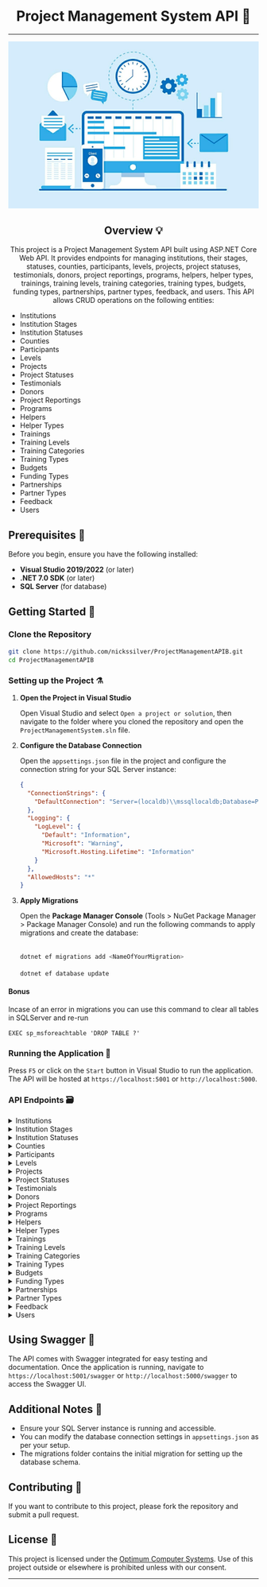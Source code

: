 

<div align="center">
   
# Project Management System API :construction_worker:
</div>
<hr>

![GitHub Logo](./image/pms.jpeg)
<div align="center">

## Overview :bulb:

This project is a Project Management System API built using ASP.NET Core Web API. It provides endpoints for managing institutions, their stages, statuses, counties, participants, levels, projects, project statuses, testimonials, donors, project reportings, programs, helpers, helper types, trainings, training levels, training categories, training types, budgets, funding types, partnerships, partner types, feedback, and users. This API allows CRUD operations on the following entities:
</div>

- Institutions
- Institution Stages
- Institution Statuses
- Counties
- Participants
- Levels
- Projects
- Project Statuses
- Testimonials
- Donors
- Project Reportings
- Programs
- Helpers
- Helper Types
- Trainings
- Training Levels
- Training Categories
- Training Types
- Budgets
- Funding Types
- Partnerships
- Partner Types
- Feedback
- Users

## Prerequisites :monocle_face:

Before you begin, ensure you have the following installed:
- **Visual Studio 2019/2022** (or later)
- **.NET 7.0 SDK** (or later)
- **SQL Server** (for database)

## Getting Started :rocket:

### Clone the Repository

```bash
git clone https://github.com/nickssilver/ProjectManagementAPIB.git
cd ProjectManagementAPIB
```

### Setting up the Project :alembic:

1. **Open the Project in Visual Studio**

   Open Visual Studio and select `Open a project or solution`, then navigate to the folder where you cloned the repository and open the `ProjectManagementSystem.sln` file.

2. **Configure the Database Connection**

   Open the `appsettings.json` file in the project and configure the connection string for your SQL Server instance:

   ```json
   {
     "ConnectionStrings": {
       "DefaultConnection": "Server=(localdb)\\mssqllocaldb;Database=ProjectManagementDB;Trusted_Connection=True;MultipleActiveResultSets=true"
     },
     "Logging": {
       "LogLevel": {
         "Default": "Information",
         "Microsoft": "Warning",
         "Microsoft.Hosting.Lifetime": "Information"
       }
     },
     "AllowedHosts": "*"
   }
   ```

3. **Apply Migrations**

   Open the **Package Manager Console** (Tools > NuGet Package Manager > Package Manager Console) and run the following commands to apply migrations and create the database:

   ```bash

   dotnet ef migrations add <NameOfYourMigration>

   dotnet ef database update

   ```
#### Bonus
Incase of an error in migrations you can use this command to clear all tables in SQLServer and re-run

```
EXEC sp_msforeachtable 'DROP TABLE ?'
```

### Running the Application :truck:

Press `F5` or click on the `Start` button in Visual Studio to run the application. The API will be hosted at `https://localhost:5001` or `http://localhost:5000`.

### API Endpoints :card_file_box:

<details>
  <summary>Institutions</summary>

- **GET /api/Institutions**: Retrieve all institutions
- **GET /api/Institutions/{id}**: Retrieve a specific institution by ID
- **POST /api/Institutions**: Create a new institution
- **PUT /api/Institutions/{id}**: Update an existing institution by ID
- **DELETE /api/Institutions/{id}**: Delete an institution by ID
</details>

<details>
  <summary>Institution Stages</summary>

- **GET /api/InstitutionStages**: Retrieve all institution stages
- **GET /api/InstitutionStages/{id}**: Retrieve a specific institution stage by ID
- **POST /api/InstitutionStages**: Create a new institution stage
- **PUT /api/InstitutionStages/{id}**: Update an existing institution stage by ID
- **DELETE /api/InstitutionStages/{id}**: Delete an institution stage by ID
</details>
<details>
  <summary>Institution Statuses</summary>

- **GET /api/InstitutionStatuses**: Retrieve all institution statuses
- **GET /api/InstitutionStatuses/{id}**: Retrieve a specific institution status by ID
- **POST /api/InstitutionStatuses**: Create a new institution status
- **PUT /api/InstitutionStatuses/{id}**: Update an existing institution status by ID
- **DELETE /api/InstitutionStatuses/{id}**: Delete an institution status by ID
</details>
<details>
  <summary>Counties</summary>

- **GET /api/Counties**: Retrieve all counties
- **GET /api/Counties/{id}**: Retrieve a specific county by ID
- **POST /api/Counties**: Create a new county
- **PUT /api/Counties/{id}**: Update an existing county by ID
- **DELETE /api/Counties/{id}**: Delete a county by ID
</details>
<details>
  <summary>Participants</summary>

- **GET /api/Participants**: Retrieve all participants
- **GET /api/Participants/{id}**: Retrieve a specific participant by ID
- **POST /api/Participants**: Create a new participant
- **PUT /api/Participants/{id}**: Update an existing participant by ID
- **DELETE /api/Participants/{id}**: Delete a participant by ID
</details>
<details>
  <summary>Levels</summary>

- **GET /api/Levels**: Retrieve all levels
- **GET /api/Levels/{id}**: Retrieve a specific level by ID
- **POST /api/Levels**: Create a new level
- **PUT /api/Levels/{id}**: Update an existing level by ID
- **DELETE /api/Levels/{id}**: Delete a level by ID
</details>
<details>
  <summary>Projects</summary>

- **GET /api/Projects**: Retrieve all projects
- **GET /api/Projects/{id}**: Retrieve a specific project by ID
- **POST /api/Projects**: Create a new project
- **PUT /api/Projects/{id}**: Update an existing project by ID
- **DELETE /api/Projects/{id}**: Delete a project by ID
</details>
<details>
  <summary>Project Statuses</summary>

- **GET /api/ProjectStatuses**: Retrieve all project statuses
- **GET /api/ProjectStatuses/{id}**: Retrieve a specific project status by ID
- **POST /api/ProjectStatuses**: Create a new project status
- **PUT /api/ProjectStatuses/{id}**: Update an existing project status by ID
- **DELETE /api/ProjectStatuses/{id}**: Delete a project status by ID
</details>
<details>
  <summary>Testimonials</summary>

- **GET /api/Testimonials**: Retrieve all testimonials
- **GET /api/Testimonials/{id}**: Retrieve a specific testimonial by ID
- **POST /api/Testimonials**: Create a new testimonial
- **PUT /api/Testimonials/{id}**: Update an existing testimonial by ID
- **DELETE /api/Testimonials/{id}**: Delete a testimonial by ID
</details>
<details>
  <summary>Donors</summary>

- **GET /api/Donors**: Retrieve all donors
- **GET /api/Donors/{id}**: Retrieve a specific donor by ID
- **POST /api/Donors**: Create a new donor
- **PUT /api/Donors/{id}**: Update an existing donor by ID
- **DELETE /api/Donors/{id}**: Delete a donor by ID
</details>
<details>
  <summary>Project Reportings</summary>

- **GET /api/ProjectReportings**: Retrieve all project reportings
- **GET /api/ProjectReportings/{id}**: Retrieve a specific project reporting by ID
- **POST /api/ProjectReportings**: Create a new project reporting
- **PUT /api/ProjectReportings/{id}**: Update an existing project reporting by ID
- **DELETE /api/ProjectReportings/{id}**: Delete a project reporting by ID
</details>
<details>
  <summary>Programs</summary>

- **GET /api/Programs**: Retrieve all programs
- **GET /api/Programs/{id}**: Retrieve a specific program by ID
- **POST /api/Programs**: Create a new program
- **PUT /api/Programs/{id}**: Update an existing program by ID
- **DELETE /api/Programs/{id}**: Delete a program by ID
</details>
<details>
  <summary>Helpers</summary>

- **GET /api/Helpers**: Retrieve all helpers
- **GET /api/Helpers/{id}**: Retrieve a specific helper by ID
- **POST /api/Helpers**: Create a new helper
- **PUT /api/Helpers/{id}**: Update an existing helper by ID
- **DELETE /api/Helpers/{id}**: Delete a helper by ID
</details>
<details>
  <summary>Helper Types</summary>

- **GET /api/HelperTypes**: Retrieve all helper types
- **GET /api/HelperTypes/{id}**: Retrieve a specific helper type by ID
- **POST /api/HelperTypes**: Create a new helper type
- **PUT /api/HelperTypes/{id}**: Update an existing helper type by ID
- **DELETE /api/HelperTypes/{id}**: Delete a helper type by ID
</details>
<details>
  <summary>Trainings</summary>

- **GET /api/Trainings**: Retrieve all trainings
- **GET /api/Trainings/{id}**: Retrieve a specific training by ID
- **POST /api/Trainings**: Create a new training
- **PUT /api/Trainings/{id}**: Update an existing training by ID
- **DELETE /api/Trainings/{id}**: Delete a training by ID
</details>
<details>
  <summary>Training Levels</summary>

- **GET /api/TrainingLevels**: Retrieve all training levels
- **GET /api/TrainingLevels/{id}**: Retrieve a specific training level by ID
- **POST /api/TrainingLevels**: Create a new training level
- **PUT /api/TrainingLevels/{id}**: Update an existing training level by ID
- **DELETE /api/TrainingLevels/{id}**: Delete a training level by ID
</details>
<details>
  <summary>Training Categories</summary>

- **GET /api/TrainingCategories**: Retrieve all training categories
- **GET /api/TrainingCategories/{id}**: Retrieve a specific training category by ID
- **POST /api/TrainingCategories**: Create a new training category
- **PUT /api/TrainingCategories/{id}**: Update an existing training category by ID
- **DELETE /api/TrainingCategories/{id}**: Delete a training category by ID
</details>
<details>
  <summary>Training Types</summary>

- **GET /api/TrainingTypes**: Retrieve all training types
- **GET /api/TrainingTypes/{id}**: Retrieve a specific training type by ID
- **POST /api/TrainingTypes**: Create a new training type
- **PUT /api/TrainingTypes/{id}**: Update an existing training type by ID
- **DELETE /api/TrainingTypes/{id}**: Delete a training type by ID
</details>
<details>
  <summary>Budgets</summary>

- **GET /api/Budgets**: Retrieve all budgets
- **GET /api/Budgets/{id}**: Retrieve a specific budget by ID
- **POST /api/Budgets**: Create a new budget
- **PUT /api/Budgets/{id}**: Update an existing budget by ID
- **DELETE /api/Budgets/{id}**: Delete a budget by ID
</details>
<details>
  <summary>Funding Types</summary>

- **GET /api/FundingTypes**: Retrieve all funding types
- **GET /api/FundingTypes/{id}**: Retrieve a specific funding type by ID
- **POST /api/FundingTypes**: Create a new funding type
- **PUT /api/FundingTypes/{id}**: Update an existing funding type by ID
- **DELETE /api/FundingTypes/{id}**: Delete a funding type by ID
</details>
<details>
  <summary>Partnerships</summary>

- **GET /api/Partnerships**: Retrieve all partnerships
- **GET /api/Partnerships/{id}**: Retrieve a specific partnership by ID
- **POST /api/Partnerships**: Create a new partnership
- **PUT /api/Partnerships/{id}**: Update an existing partnership
- **DELETE /api/Partnerships/{id}**: Delete a partnership
</details>
<details>
  <summary>Partner Types</summary>

- **GET /api/PartnerTypes**: Retrieve all partner types
- **GET /api/PartnerTypes/{id}**: Retrieve a specific partner type by ID
- **POST /api/PartnerTypes**: Create a new partner type
- **PUT /api/PartnerTypes/{id}**: Update an existing partner type
- **DELETE /api/PartnerTypes/{id}**: Delete a partner type
</details>
<details>
  <summary>Feedback</summary>

- **GET /api/Feedback**: Retrieve all feedback entries
- **GET /api/Feedback/{id}**: Retrieve a specific feedback entry by ID
- **POST /api/Feedback**: Create a new feedback entry
- **PUT /api/Feedback/{id}**: Update an existing feedback entry by ID
- **DELETE /api/Feedback/{id}**: Delete a feedback entry by ID
</details>
<details>
  <summary>Users</summary>

- **GET /api/Users**: Retrieve all user entries
- **GET /api/Users/{username}**: Retrieve a specific user entry by username
- **POST /api/Users**: Create a new user entry
- **PUT /api/Users/{username}**: Update an existing user entry by username
- **DELETE /api/Users/{username}**: Delete a user entry by username
</details>



## Using Swagger :test_tube:

The API comes with Swagger integrated for easy testing and documentation. Once the application is running, navigate to `https://localhost:5001/swagger` or `http://localhost:5000/swagger` to access the Swagger UI.

## Additional Notes :memo:

- Ensure your SQL Server instance is running and accessible.
- You can modify the database connection settings in `appsettings.json` as per your setup.
- The migrations folder contains the initial migration for setting up the database schema.

## Contributing :busts_in_silhouette:

If you want to contribute to this project, please fork the repository and submit a pull request.

## License :page_facing_up:

This project is licensed under the [Optimum Computer Systems](https://optimumsystems.co.ke/). Use of this project outside or elsewhere is prohibited unless with our consent.

---
